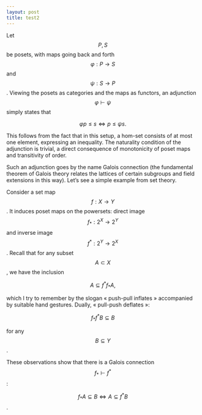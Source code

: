 ```yaml
---
layout: post
title: test2
--- 
```


<script type="text/javascript" src="https://cdn.mathjax.org/mathjax/latest/MathJax.js?config=TeX-AMS-MML_HTMLorMML"></script>

Let $$P,S$$ be posets, with maps going back and forth $$\varphi: P\to S$$ and $$\psi:S\to P$$. Viewing the posets as categories and the maps as functors, an adjunction $$\varphi \vdash \psi$$ simply states that

$$\varphi p \leq s \Leftrightarrow p \leq \psi s.$$


This follows from the fact that in this setup, a hom-set consists of at most one element, expressing an inequality. The naturality condition of the adjunction is trivial, a direct consequence of monotonicity of poset maps and transitivity of order.

Such an adjunction goes by the name Galois connection (the fundamental theorem of Galois theory relates the lattices of certain subgroups and field extensions in this way). Let’s see a simple example from set theory.

Consider a set map $$f:X\to Y$$. It induces poset maps on the powersets: direct image $$f_*: 2^X\to 2^Y$$ and inverse image $$f^*:2^Y\to 2^X$$. Recall that for any subset $$A\subset X$$, we have the inclusion

$$A\subseteq f^*f_*A,$$

which I try to remember by the slogan « push-pull inflates » accompanied by suitable hand gestures. Dually, « pull-push deflates »:

$$ f_*f^*B \subseteq B$$

for any $$B\subseteq Y$$.

These observations show that there is a Galois connection $$f_* \vdash f^*$$:

$$ f_* A \subseteq  B \Leftrightarrow A \subseteq f^* B$$.
